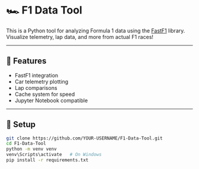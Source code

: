 # 🏎️ F1 Data Tool

This is a Python tool for analyzing Formula 1 data using the [FastF1](https://theoehrly.github.io/Fast-F1/) library.  
Visualize telemetry, lap data, and more from actual F1 races!

---

## 🚀 Features

- FastF1 integration
- Car telemetry plotting
- Lap comparisons
- Cache system for speed
- Jupyter Notebook compatible

---

## 🧰 Setup

```bash
git clone https://github.com/YOUR-USERNAME/F1-Data-Tool.git
cd F1-Data-Tool
python -m venv venv
venv\Scripts\activate   # On Windows
pip install -r requirements.txt
